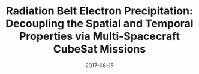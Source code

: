---
title: "Radiation Belt Electron Precipitation: Decoupling the Spatial and Temporal Properties via Multi-Spacecraft CubeSat Missions"
collection: talks
type: "Talk"
permalink: /talks/2017_08_15_ssl_talk
venue: "Space Sciences Laboratory"
date: 2017-08-15
location: "UC Berkeley, California"
---